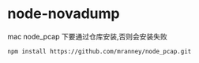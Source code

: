 # node-novadump

mac node_pcap 下要通过仓库安装,否则会安装失败

```
npm install https://github.com/mranney/node_pcap.git
```